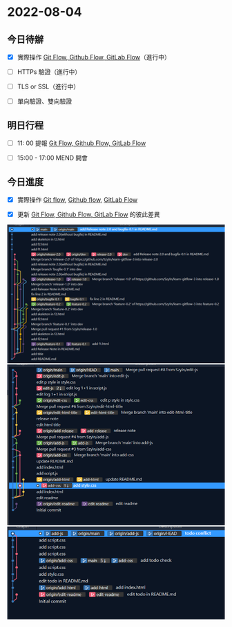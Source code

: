 #  2022-08-04
## 今日待辦
- [x] 實際操作 [Git Flow, Github Flow, GitLab Flow](../Git%20Flow,%20Github%20Flow,%20GitLab%20Flow.md)（進行中）
- [ ] HTTPs 驗證（進行中）
- [ ] TLS or SSL（進行中）
- [ ] 單向驗證、雙向驗證


## 明日行程
- [ ] 11: 00 提報 [Git Flow, Github Flow, GitLab Flow](../Git%20Flow,%20Github%20Flow,%20GitLab%20Flow.md)
- [ ] 15:00 - 17:00 MEND 開會


## 今日進度
- [x] 實際操作 [Git flow](../Git%20flow.md), [Github flow](../Github%20flow.md), [GitLab Flow](../GitLab%20Flow.md)
- [x] 更新 [Git Flow, Github Flow, GitLab Flow](../Git%20Flow,%20Github%20Flow,%20GitLab%20Flow.md) 的彼此差異


![](../其他/附件/Pasted%20image%2020220804173133.png)
![](../其他/附件/Pasted%20image%2020220804173502.png)
![](../其他/附件/Pasted%20image%2020220804173524.png)